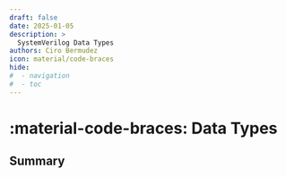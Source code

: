```yaml
---
draft: false
date: 2025-01-05
description: >
  SystemVerilog Data Types
authors: Ciro Bermudez
icon: material/code-braces
hide: 
#  - navigation
#  - toc
---
```


# :material-code-braces: Data Types

## Summary
